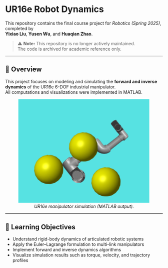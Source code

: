 # UR16e Robot Dynamics

This repository contains the final course project for *Robotics (Spring 2025)*, completed by  
**Yixiao Liu**, **Yusen Wu**, and **Huaqian Zhao**.

> ⚠️ **Note:** This repository is no longer actively maintained.  
> The code is archived for academic reference only.

---

## 📘 Overview

This project focuses on modeling and simulating the **forward and inverse dynamics** of the UR16e 6-DOF industrial manipulator.  
All computations and visualizations were implemented in MATLAB.

<div align="center">
  <img src="assets/rigid_body.png" alt="UR16e simulation" width="420"/>
  <br/>
  <em>UR16e manipulator simulation (MATLAB output).</em>
</div>

---

## 🧠 Learning Objectives

- Understand rigid-body dynamics of articulated robotic systems  
- Apply the Euler–Lagrange formulation to multi-link manipulators  
- Implement forward and inverse dynamics algorithms  
- Visualize simulation results such as torque, velocity, and trajectory profiles  


